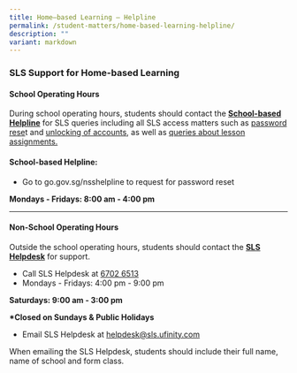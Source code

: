```yaml
---
title: Home–based Learning – Helpline
permalink: /student-matters/home-based-learning-helpline/
description: ""
variant: markdown
---
```

<h3><strong>SLS Support for Home-based Learning</strong></h3>
<h4><strong>School Operating Hours</strong></h4>
<p>During school operating hours, students should contact the&nbsp;<strong><u>School-based Helpline</u></strong>&nbsp;for SLS queries including all SLS access matters such as&nbsp;<u>password rese</u>t and&nbsp;<u>unlocking of accounts</u>, as well as&nbsp;<u>queries about lesson assignments.</u></p>

<h4><strong>School-based Helpline:</strong></h4>
<ul>
<li>Go to go.gov.sg/nsshelpline to request for password reset</li>

</ul>
<p><strong>Mondays - Fridays: 8:00 am - 4:00 pm</strong></p>
<hr>
<h4><strong>Non-School Operating Hours</strong></h4>
<p>Outside the school operating hours, students should contact the&nbsp;<strong><u>SLS Helpdesk</u></strong>&nbsp;for support.</p>
<ul>
<li>Call SLS Helpdesk at <u>6702 6513</u></li>
<li>Mondays - Fridays: 4:00 pm - 9:00 pm</li>
</ul>
<p><strong>Saturdays: 9:00 am -&nbsp;3:00 pm</strong></p>
<p><strong>*Closed on Sundays &amp; Public Holidays</strong></p>
<ul>
<li>Email SLS Helpdesk at&nbsp;<a href="mailto:helpdesk@sls.ufinity.com">helpdesk@sls.ufinity.com</a></li>
</ul>
<p>When emailing the SLS Helpdesk, students should include their full name, name of school and form class.</p>